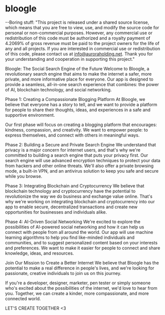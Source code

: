 # bloogle

--Boring stuff:
"This project is released under a shared source license, which means that you are free to view, use,
and modify the source code for personal or non-commercial purposes. However, any commercial use or redistribution of this code must be authorized
and a royalty payment of 4.2069% of gross revenue must be paid to the project owners for the life of any and all projects. 
If you are interested in commercial use or redistribution of this code, please contact us at info@auroraholding.net. 
Thank you for your understanding and cooperation in supporting this project."

Bloogle: The Social Search Engine of the Future
Welcome to Bloogle, a revolutionary search engine that aims to make the internet a safer, 
more private, and more informative place for everyone. Our app is designed to provide a seamless, 
all-in-one search experience that combines: the power of AI, 
blockchain technology, and social networking.

Phase 1: Creating a Compassionate Blogging Platform
At Bloogle, we believe that everyone has a story to tell, 
and we want to provide a platform for people to share their thoughts, ideas, 
and experiences in a safe and supportive environment. 

Our first phase will focus on creating a blogging platform that encourages: 
kindness, 
compassion, 
and creativity. 
We want to empower people:
to express themselves, and connect 
with others in meaningful ways.

Phase 2: Building a Secure and Private Search Engine
We understand that privacy is a major concern for internet users, 
and that's why we're committed to building a search engine that puts your privacy first. 
Our search engine will use advanced encryption techniques to protect your data from hackers and other online threats. 
We'll also offer a private browsing mode, a built-in VPN, and an antivirus solution
to keep you safe and secure while you browse.

Phase 3: Integrating Blockchain and Cryptocurrency
We believe that blockchain technology and cryptocurrency have the potential to revolutionize the way we do business and exchange value online. 
That's why we're working on integrating blockchain and cryptocurrency into our app to enable secure,
decentralized transactions and create new opportunities for businesses and individuals alike.

Phase 4: AI-Driven Social Networking
We're excited to explore the possibilities of AI-powered social networking and how it can help us connect with people from all around the world. Our app will use machine learning algorithms to help you find like-minded individuals and communities, and to suggest personalized content based on your interests and preferences. We want to make it easier for people to connect and share knowledge, ideas, and resources.

Join Our Mission to Create a Better Internet
We believe that Bloogle has the potential to make a real difference in people's lives,
and we're looking for passionate, creative individuals to join us on this journey. 

If you're a developer, designer, marketer, pen tester
or simply someone who's excited about the possibilities of the internet, we'd love to hear from you. 
Together, we can create a kinder, more compassionate, and more connected world.

LET'S CREATE TOGETHER <3
